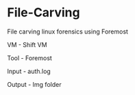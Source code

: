 # File-Carving
File carving linux forensics using Foremost 

VM - Shift VM

Tool - Foremost

Input - auth.log

Output - Img folder


